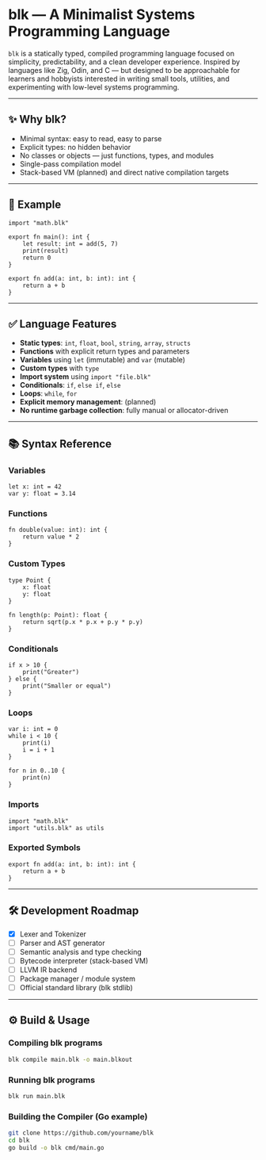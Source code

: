 # blk — A Minimalist Systems Programming Language

`blk` is a statically typed, compiled programming language focused on simplicity, predictability, and a clean developer experience. Inspired by languages like Zig, Odin, and C — but designed to be approachable for learners and hobbyists interested in writing small tools, utilities, and experimenting with low-level systems programming.

---

## ✨ Why blk?

- Minimal syntax: easy to read, easy to parse
- Explicit types: no hidden behavior
- No classes or objects — just functions, types, and modules
- Single-pass compilation model
- Stack-based VM (planned) and direct native compilation targets

---

## 🚀 Example

```blk
import "math.blk"

export fn main(): int {
    let result: int = add(5, 7)
    print(result)
    return 0
}

export fn add(a: int, b: int): int {
    return a + b
}
```

---

## ✅ Language Features

- **Static types**: `int`, `float`, `bool`, `string`, `array`, `structs`
- **Functions** with explicit return types and parameters
- **Variables** using `let` (immutable) and `var` (mutable)
- **Custom types** with `type`
- **Import system** using `import "file.blk"`
- **Conditionals**: `if`, `else if`, `else`
- **Loops**: `while`, `for`
- **Explicit memory management**: (planned)
- **No runtime garbage collection**: fully manual or allocator-driven

---

## 📚 Syntax Reference

### Variables

```blk
let x: int = 42
var y: float = 3.14
```

### Functions

```blk
fn double(value: int): int {
    return value * 2
}
```

### Custom Types

```blk
type Point {
    x: float
    y: float
}

fn length(p: Point): float {
    return sqrt(p.x * p.x + p.y * p.y)
}
```

### Conditionals

```blk
if x > 10 {
    print("Greater")
} else {
    print("Smaller or equal")
}
```

### Loops

```blk
var i: int = 0
while i < 10 {
    print(i)
    i = i + 1
}

for n in 0..10 {
    print(n)
}
```

### Imports

```blk
import "math.blk"
import "utils.blk" as utils
```

### Exported Symbols

```blk
export fn add(a: int, b: int): int {
    return a + b
}
```

---

## 🛠️ Development Roadmap

- [x] Lexer and Tokenizer
- [ ] Parser and AST generator
- [ ] Semantic analysis and type checking
- [ ] Bytecode interpreter (stack-based VM)
- [ ] LLVM IR backend
- [ ] Package manager / module system
- [ ] Official standard library (blk stdlib)

---

## ⚙️ Build & Usage

### Compiling blk programs

```bash
blk compile main.blk -o main.blkout
```

### Running blk programs

```bash
blk run main.blk
```

### Building the Compiler (Go example)

```bash
git clone https://github.com/yourname/blk
cd blk
go build -o blk cmd/main.go
```
